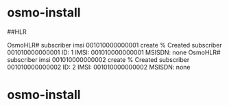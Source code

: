 # osmo-install

##HLR

OsmoHLR# subscriber imsi 001010000000001 create
% Created subscriber 001010000000001
    ID: 1
    IMSI: 001010000000001
    MSISDN: none
OsmoHLR# subscriber imsi 001010000000002 create
% Created subscriber 001010000000002
    ID: 2
    IMSI: 001010000000002
    MSISDN: none

# osmo-install
